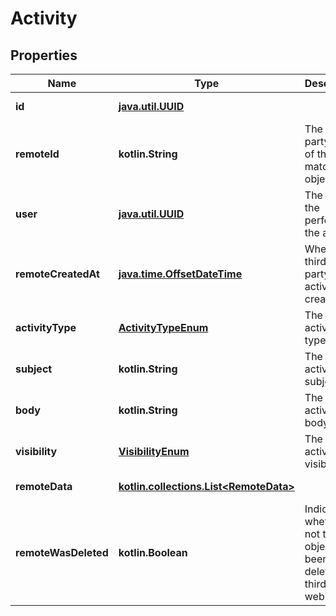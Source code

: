 
# Activity

## Properties
Name | Type | Description | Notes
------------ | ------------- | ------------- | -------------
**id** | [**java.util.UUID**](java.util.UUID.md) |  |  [optional] [readonly]
**remoteId** | **kotlin.String** | The third-party API ID of the matching object. |  [optional]
**user** | [**java.util.UUID**](java.util.UUID.md) | The user the performed the action. |  [optional]
**remoteCreatedAt** | [**java.time.OffsetDateTime**](java.time.OffsetDateTime.md) | When the third party&#39;s activity was created. |  [optional]
**activityType** | [**ActivityTypeEnum**](ActivityTypeEnum.md) | The activity&#39;s type. |  [optional]
**subject** | **kotlin.String** | The activity&#39;s subject. |  [optional]
**body** | **kotlin.String** | The activity&#39;s body. |  [optional]
**visibility** | [**VisibilityEnum**](VisibilityEnum.md) | The activity&#39;s visibility. |  [optional]
**remoteData** | [**kotlin.collections.List&lt;RemoteData&gt;**](RemoteData.md) |  |  [optional] [readonly]
**remoteWasDeleted** | **kotlin.Boolean** | Indicates whether or not this object has been deleted by third party webhooks. |  [optional] [readonly]



